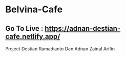 # Belvina-Cafe

## Go To Live : https://adnan-destian-cafe.netlify.app/
Project Destian Ramadianto Dan Adnan Zainal Arifin 
